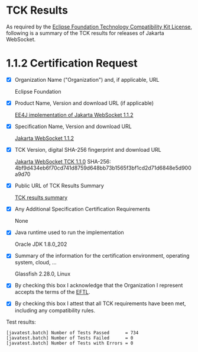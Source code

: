 TCK Results
===========

As required by the
[Eclipse Foundation Technology Compatibility Kit License](https://www.eclipse.org/legal/tck.php),
following is a summary of the TCK results for releases of Jakarta WebSocket.

# 1.1.2 Certification Request

- [x] Organization Name ("Organization") and, if applicable, URL

  Eclipse Foundation

- [x] Product Name, Version and download URL (if applicable)

  [EE4J implementation of Jakarta WebSocket 1.1.2](index.html)

- [x] Specification Name, Version and download URL

  [Jakarta WebSocket 1.1.2](https://jakarta.ee/specifications/websocket/1.1/)

- [x] TCK Version, digital SHA-256 fingerprint and download URL

  [Jakarta WebSocket TCK 1.1.0](http://download.eclipse.org/ee4j/jakartaee-tck/jakartaee8-eftl/promoted/eclipse-websocket-tck-1.1.0.zip)
  SHA-256: 4bf9d434eb6f70cd741d8759d648bb73b1565f3bf1cd2d71d6848e5d900a9d70

- [x] Public URL of TCK Results Summary

  [TCK results summary](TCK-Results.md)

- [x] Any Additional Specification Certification Requirements

  None

- [x] Java runtime used to run the implementation

  Oracle JDK 1.8.0_202

- [x] Summary of the information for the certification environment, operating system, cloud, ...

  Glassfish 2.28.0, Linux

- [x] By checking this box I acknowledge that the Organization I represent accepts the terms of the [EFTL](https://www.eclipse.org/legal/tck.php).
- [x] By checking this box I attest that all TCK requirements have been met, including any compatibility rules.

Test results:

```
[javatest.batch] Number of Tests Passed      = 734
[javatest.batch] Number of Tests Failed      = 0
[javatest.batch] Number of Tests with Errors = 0
```
